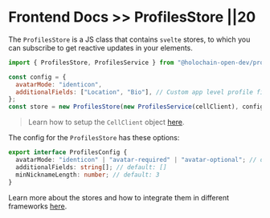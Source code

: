 # Frontend Docs >> ProfilesStore ||20

The `ProfilesStore` is a JS class that contains `svelte` stores, to which you can subscribe to get reactive updates in your elements.

```js
import { ProfilesStore, ProfilesService } from "@holochain-open-dev/profiles";

const config = {
  avatarMode: "identicon",
  additionalFields: ["Location", "Bio"], // Custom app level profile fields
};
const store = new ProfilesStore(new ProfilesService(cellClient), config);
```

> Learn how to setup the `CellClient` object [here](https://www.npmjs.com/package/@holochain-open-dev/cell-client).

The config for the `ProfilesStore` has these options:

```ts
export interface ProfilesConfig {
  avatarMode: "identicon" | "avatar-required" | "avatar-optional"; // default: 'avatar-optional'
  additionalFields: string[]; // default: []
  minNicknameLength: number; // default: 3
}
```

Learn more about the stores and how to integrate them in different frameworks [here](https://holochain-open-dev.github.io/reusable-modules/frontend/using/#stores).
